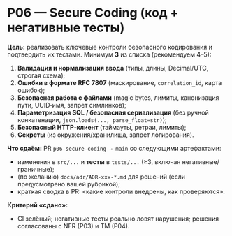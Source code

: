# P06 — Secure Coding (код + негативные тесты)

**Цель:** реализовать ключевые контроли безопасного кодирования и подтвердить их тестами.
Минимум **3** из списка (рекомендуем 4–5):
1) **Валидация и нормализация ввода** (типы, длины, Decimal/UTC, строгая схема);
2) **Ошибки в формате RFC 7807** (маскирование, `correlation_id`, карта ошибок);
3) **Безопасная работа с файлами** (magic bytes, лимиты, канонизация пути, UUID‑имя, запрет симлинков);
4) **Параметризация SQL / безопасная сериализация** (без ручной конкатенации, `json.loads(..., parse_float=str)`);
5) **Безопасный HTTP‑клиент** (таймауты, ретраи, лимиты);
6) **Секреты** (из окружения/хранилища, запрет логирования).

**Что сдаём:** PR `p06-secure-coding → main` со следующими артефактами:
- изменения в `src/...` и **тесты** в `tests/...` (≥3, включая негативные/граничные);
- (по желанию) `docs/adr/ADR-xxx-*.md` для решений (если предусмотрено вашей рубрикой);
- краткая сводка в PR: «какие контроли внедрены, как проверяются».

**Критерий «сдано»:**
- CI зелёный; негативные тесты реально ловят нарушения; решения согласованы с NFR (P03) и TM (P04).
